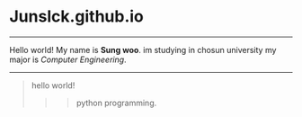 # Junslck.github.io

---

Hello world!
My name is **Sung woo**.
im studying in chosun university
my major is *Computer Engineering*.

---


> hello world!
> >> python programming.
